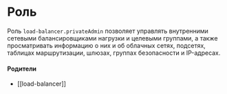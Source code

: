 # Роль

Роль `load-balancer.privateAdmin` позволяет управлять внутренними сетевыми балансировщиками нагрузки и целевыми группами, а также просматривать информацию о них и об облачных сетях, подсетях, таблицах маршрутизации, шлюзах, группах безопасности и IP-адресах.


#### Родители

- [[load-balancer]]

